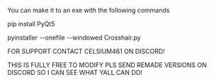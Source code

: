You can make it to an exe with the following commands

pip install PyQt5

pyinstaller --onefile --windowed Crosshair.py

FOR SUPPORT CONTACT CELSIUM461 ON DISCORD!

THIS IS FULLY FREE TO MODIFY PLS SEND REMADE VERSIONS ON DISCORD SO I CAN SEE WHAT YALL CAN DO!
